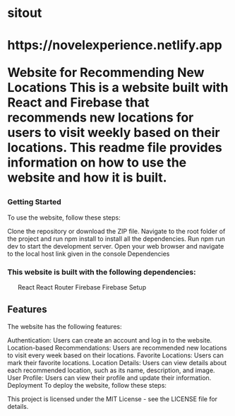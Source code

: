 # sitout

<h1>https://novelexperience.netlify.app</hi>

Website for Recommending New Locations
This is a website built with React and Firebase that recommends new locations for users to visit weekly based on their locations. This readme file provides information on how to use the website and how it is built.

<h3>Getting Started</h3>
To use the website, follow these steps:

Clone the repository or download the ZIP file.
Navigate to the root folder of the project and run npm install to install all the dependencies.
Run npm run dev to start the development server.
Open your web browser and navigate to the local host link given in the console
Dependencies

<h3>This website is built with the following dependencies:</h3>
<ul>
React
React Router
Firebase
Firebase Setup
</ul>

<h2>Features</h2>

The website has the following features:

Authentication: Users can create an account and log in to the website.
Location-based Recommendations: Users are recommended new locations to visit every week based on their locations.
Favorite Locations: Users can mark their favorite locations.
Location Details: Users can view details about each recommended location, such as its name, description, and image.
User Profile: Users can view their profile and update their information.
Deployment
To deploy the website, follow these steps:


This project is licensed under the MIT License - see the LICENSE file for details.

